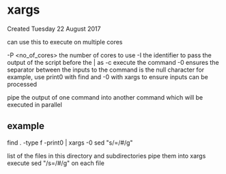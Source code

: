 # xargs
Created Tuesday 22 August 2017

can use this to execute on multiple cores

-P <no_of_cores>	the number of cores to use
-I <identifier> the identifier to pass the output of the script before the | as
-c <command> execute the command
-0 ensures the separator between the inputs to the command is the null character
	for example, use print0 with find and -0 with xargs to ensure inputs can be processed

pipe the output of one command into another command which will be executed in parallel


## example

find . -type f -print0 | xargs -0 sed "s/=/#/g"

list of the files in this directory and subdirectories
pipe them into xargs
execute sed "/s=/#/g" on each file